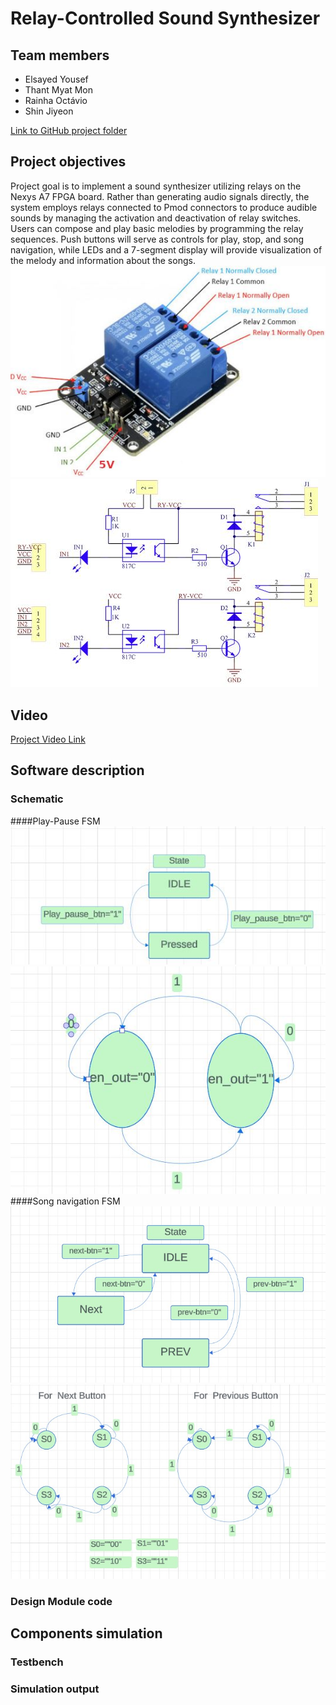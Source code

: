 # Relay-Controlled Sound Synthesizer

## Team members

* Elsayed Yousef
* Thant Myat Mon
* Rainha Octávio
* Shin Jiyeon

[Link to GitHub project folder](https://github.com/ElsayedYousef/Digital-Eletronics-Project)

## Project objectives

Project goal is to implement a sound synthesizer utilizing relays on the Nexys A7 FPGA board. Rather than generating audio signals directly, the system employs relays connected to Pmod connectors to produce audible sounds by managing the activation and deactivation of relay switches. Users can compose and play basic melodies by programming the relay sequences. Push buttons will serve as controls for play, stop, and song navigation, while LEDs and a 7-segment display will provide visualization of the melody and information about the songs.
![Relay Image](Images/Relay.JPG)
![Relay Circuit](Images/relay-circuit.JPG)

## Video

[Project Video Link](Video/)

## Software description
### Schematic
####Play-Pause FSM
![play_pause Image](Images/play_pause1.JPG)
![play_pause2 Image](Images/play_pause2.JPG)
####Song navigation FSM
![song_navigation1 Image](Images/song_navigation1.jpg)
![song_navigation2 Image](Images/song_navigation2.jpg)

### Design Module code


## Components simulation 
### Testbench
### Simulation output

